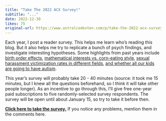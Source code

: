 ```yaml
---
title: "Take The 2022 ACX Survey!"
subtitle: "..."
date: 2022-12-30
likes: 75
original-url: https://www.astralcodexten.com/p/take-the-2022-acx-survey
---
```

Each year, I post a reader survey. This helps me learn who’s reading this blog. But it also helps me try to replicate a bunch of psych findings, and investigate interesting hypotheses. Some highlights from past years include [birth order effects](https://slatestarcodex.com/2018/01/08/fight-me-psychologists-birth-order-effects-exist-and-are-very-strong/), [mathematical interests vs. corn-eating style](https://slatestarcodex.com/2019/01/15/kernel-of-doubt-testing-math-preference-vs-corn-eating-style/), [sexual harassment victimization rates in different fields](https://slatestarcodex.com/2018/04/17/ssc-survey-results-sexual-harassment-levels-by-field/), [and whether all our kids are going to have autism](https://slatestarcodex.com/2020/01/28/assortative-mating-and-autism/). 

This year’s survey will probably take 20 - 40 minutes (source: it took me 15 minutes, but I knew all the questions beforehand, so I think it will take other people longer). As an incentive to go through this, I’ll give free one-year paid subscriptions to five randomly-selected survey respondents. The survey will be open until about January 15, so try to take it before then.

 **[Click here to take the survey.](https://forms.gle/Si3hEkTgeb8E3TAZ7)** If you notice any problems, mention them in the comments here.
